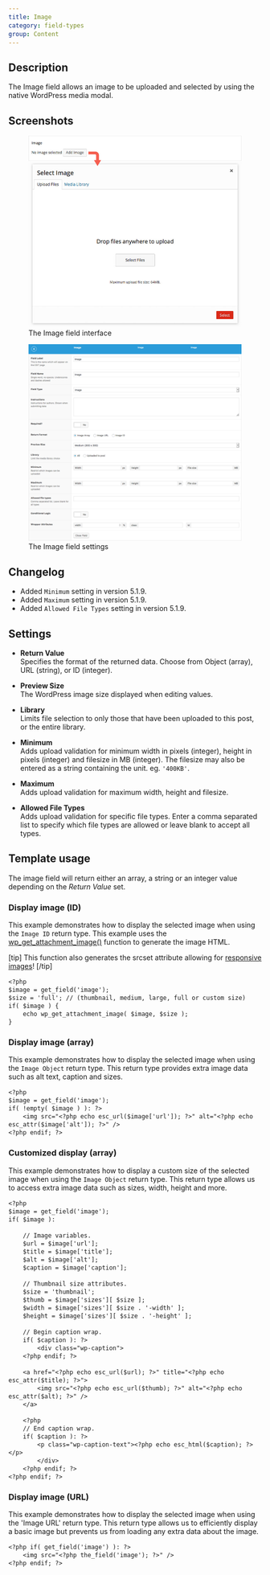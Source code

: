 ```yaml
---
title: Image
category: field-types
group: Content
---
```


## Description
The Image field allows an image to be uploaded and selected by using the native WordPress media modal.

## Screenshots
<div class="gallery">
	<figure>
		<a href="https://raw.githubusercontent.com/AdvancedCustomFields/docs/master/assets/acf-image-field-interface.jpg">
			<img src="https://raw.githubusercontent.com/AdvancedCustomFields/docs/master/assets/acf-image-field-interface.jpg" alt="An image field that allows you to select an image to upload to your media" />
		</a>
		<figcaption>The Image field interface</figcaption>
	</figure>
	<figure>
		<a href="https://raw.githubusercontent.com/AdvancedCustomFields/docs/master/assets/acf-image-field-settings.png">
			<img src="https://raw.githubusercontent.com/AdvancedCustomFields/docs/master/assets/acf-image-field-settings.png" alt="List of field settings shown when setting up an Image field" />
		</a>
		<figcaption>The Image field settings</figcaption>
	</figure>
</div>

## Changelog
- Added `Minimum` setting in version 5.1.9.
- Added `Maximum` setting in version 5.1.9.
- Added `Allowed File Types` setting in version 5.1.9.

## Settings
- **Return Value**  
  Specifies the format of the returned data. Choose from Object (array), URL (string), or ID (integer).
  
- **Preview Size**  
  The WordPress image size displayed when editing values.
  
- **Library**  
  Limits file selection to only those that have been uploaded to this post, or the entire library.
  
- **Minimum**  
  Adds upload validation for minimum width in pixels (integer), height in pixels (integer) and filesize in MB (integer). The filesize may also be entered as a string containing the unit. eg. `'400KB'`.
  
- **Maximum**  
  Adds upload validation for maximum width, height and filesize.
  
- **Allowed File Types**  
  Adds upload validation for specific file types. Enter a comma separated list to specify which file types are allowed or leave blank to accept all types.

## Template usage  
The image field will return either an array, a string or an integer value depending on the *Return Value* set.

### Display image (ID)
This example demonstrates how to display the selected image when using the `Image ID` return type. This example uses the [wp_get_attachment_image()](https://developer.wordpress.org/reference/functions/wp_get_attachment_image/) function to generate the image HTML.

[tip]
This function also generates the srcset attribute allowing for [responsive images](https://make.wordpress.org/core/2015/11/10/responsive-images-in-wordpress-4-4/)!
[/tip]

```
<?php 
$image = get_field('image');
$size = 'full'; // (thumbnail, medium, large, full or custom size)
if( $image ) {
	echo wp_get_attachment_image( $image, $size );
}
```

### Display image (array)
This example demonstrates how to display the selected image when using the `Image Object` return type. This return type provides extra image data such as alt text, caption and sizes.
```
<?php 
$image = get_field('image');
if( !empty( $image ) ): ?>
	<img src="<?php echo esc_url($image['url']); ?>" alt="<?php echo esc_attr($image['alt']); ?>" />
<?php endif; ?>
```

### Customized display (array)
This example demonstrates how to display a custom size of the selected image when using the `Image Object` return type. This return type allows us to access extra image data such as sizes, width, height and more.

```
<?php
$image = get_field('image');
if( $image ):
	
	// Image variables.
	$url = $image['url'];
	$title = $image['title'];
	$alt = $image['alt'];
	$caption = $image['caption'];

	// Thumbnail size attributes.
	$size = 'thumbnail';
	$thumb = $image['sizes'][ $size ];
	$width = $image['sizes'][ $size . '-width' ];
	$height = $image['sizes'][ $size . '-height' ];
	
	// Begin caption wrap.
	if( $caption ): ?>
		<div class="wp-caption">
	<?php endif; ?>

	<a href="<?php echo esc_url($url); ?>" title="<?php echo esc_attr($title); ?>">
		<img src="<?php echo esc_url($thumb); ?>" alt="<?php echo esc_attr($alt); ?>" />
	</a>
	
	<?php 
	// End caption wrap.
	if( $caption ): ?>
		<p class="wp-caption-text"><?php echo esc_html($caption); ?></p>
		</div>
	<?php endif; ?>
<?php endif; ?>
```

### Display image (URL)
This example demonstrates how to display the selected image when using the 'Image URL' return type. This return type allows us to efficiently display a basic image but prevents us from loading any extra data about the image.
```
<?php if( get_field('image') ): ?>
	<img src="<?php the_field('image'); ?>" />
<?php endif; ?>
```
